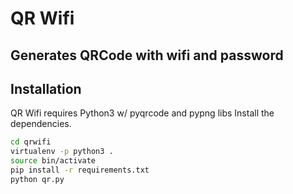 # QR Wifi
## Generates QRCode with wifi and password

## Installation
QR Wifi requires Python3 w/ pyqrcode and pypng libs
Install the dependencies.
```sh
cd qrwifi
virtualenv -p python3 .
source bin/activate
pip install -r requirements.txt
python qr.py
```
